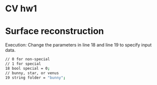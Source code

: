 # CV hw1 
# Surface reconstruction 

Execution:
    Change the parameters in line 18 and line 19 to specify input data.
```sh
// 0 for non-special
// 1 for special
18 bool special = 0;
// bunny, star, or venus
19 string folder = "bunny";
```
